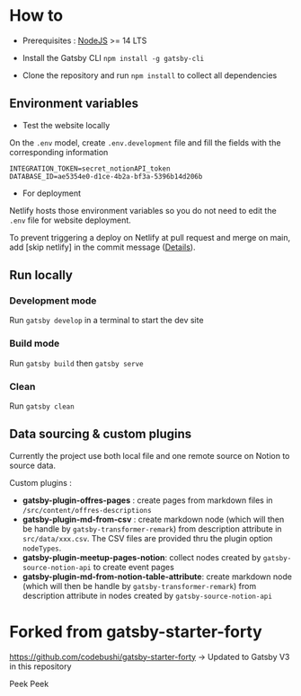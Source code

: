 # How to

- Prerequisites : [NodeJS](https://nodejs.org/en/download/) >= 14 LTS

- Install the Gatsby CLI
  `npm install -g gatsby-cli`

- Clone the repository and run `npm install` to collect all dependencies

## Environment variables

- Test the website locally

On the `.env` model, create `.env.development` file and fill the fields with the corresponding information

```
INTEGRATION_TOKEN=secret_notionAPI_token
DATABASE_ID=ae5354e0-d1ce-4b2a-bf3a-5396b14d206b
```

- For deployment

Netlify hosts those environment variables so you do not need to edit the `.env` file for website deployment.

To prevent triggering a deploy on Netlify at pull request and merge on main, add [skip netlify] in the commit message ([Details](https://docs.netlify.com/site-deploys/manage-deploys/#skip-a-deploy)).

## Run locally

### Development mode

Run `gatsby develop` in a terminal to start the dev site

### Build mode

Run `gatsby build` then `gatsby serve`

### Clean

Run `gatsby clean`

## Data sourcing & custom plugins

Currently the project use both local file and one remote source on Notion to source data.

Custom plugins :

- **gatsby-plugin-offres-pages** : create pages from markdown files in `/src/content/offres-descriptions`
- **gatsby-plugin-md-from-csv** : create markdown node (which will then be handle by `gatsby-transformer-remark`) from description attribute in `src/data/xxx.csv`. The CSV files are provided thru the plugin option `nodeTypes`.
- **gatsby-plugin-meetup-pages-notion**: collect nodes created by `gatsby-source-notion-api` to create event pages
- **gatsby-plugin-md-from-notion-table-attribute**: create markdown node (which will then be handle by `gatsby-transformer-remark`) from description attribute in nodes created by `gatsby-source-notion-api`

# Forked from gatsby-starter-forty

https://github.com/codebushi/gatsby-starter-forty
-> Updated to Gatsby V3 in this repository

Peek
Peek
